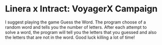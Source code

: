 # Linera x Intract: VoyagerX Campaign

I suggest playing the game Guess the Word. 
The program choose of a random word and tells you the number of letters. After each attempt to solve a word, the program will tell you the letters that you guessed and also the letters that are not in the word. Good luck killing a lot of time!
